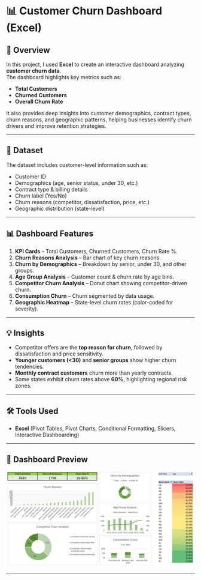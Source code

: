 # 📊 Customer Churn Dashboard (Excel)

## 📌 Overview
In this project, I used **Excel** to create an interactive dashboard analyzing **customer churn data**.  
The dashboard highlights key metrics such as:
- **Total Customers**
- **Churned Customers**
- **Overall Churn Rate**

It also provides deep insights into customer demographics, contract types, churn reasons, and geographic patterns, helping businesses identify churn drivers and improve retention strategies.  

---

## 📂 Dataset
The dataset includes customer-level information such as:
- Customer ID  
- Demographics (age, senior status, under 30, etc.)  
- Contract type & billing details  
- Churn label (Yes/No)  
- Churn reasons (competitor, dissatisfaction, price, etc.)  
- Geographic distribution (state-level)  

---

## 📊 Dashboard Features
1. **KPI Cards** – Total Customers, Churned Customers, Churn Rate %.  
2. **Churn Reasons Analysis** – Bar chart of key churn reasons.  
3. **Churn by Demographics** – Breakdown by senior, under 30, and other groups.  
4. **Age Group Analysis** – Customer count & churn rate by age bins.  
5. **Competitor Churn Analysis** – Donut chart showing competitor-driven churn.  
6. **Consumption Churn** – Churn segmented by data usage.  
7. **Geographic Heatmap** – State-level churn rates (color-coded for severity).  

---

## 💡 Insights
- Competitor offers are the **top reason for churn**, followed by dissatisfaction and price sensitivity.  
- **Younger customers (<30)** and **senior groups** show higher churn tendencies.  
- **Monthly contract customers** churn more than yearly contracts.  
- Some states exhibit churn rates above **60%**, highlighting regional risk zones.  

---

## 🛠 Tools Used
- **Excel** (Pivot Tables, Pivot Charts, Conditional Formatting, Slicers, Interactive Dashboarding)  

---

## 📸 Dashboard Preview
<p align="center">
  <img src="Customer churn excel/overview.JPG" alt="Overview Dashboard" width="800">
</p>

---
